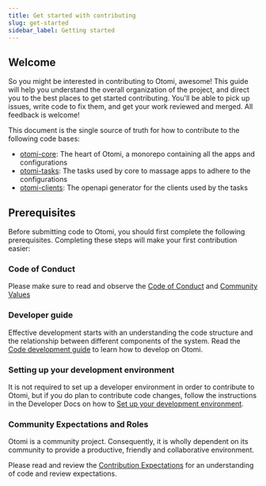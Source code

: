 ```yaml
---
title: Get started with contributing
slug: get-started
sidebar_label: Getting started
---
```


## Welcome

So you might be interested in contributing to Otomi, awesome! This guide will help you understand the overall organization of the project, and direct you to the best places to get started contributing. You'll be able to pick up issues, write code to fix them, and get your work reviewed and merged. All feedback is welcome!

This document is the single source of truth for how to contribute to the following code bases:

- [otomi-core](https://github.com/redkubes/otomi-core/): The heart of Otomi, a monorepo containing all the apps and configurations
- [otomi-tasks](https://github.com/redkubes/otomi-tasks/): The tasks used by core to massage apps to adhere to the configurations
- [otomi-clients](https://github.com/redkubes/otomi-clients/): The openapi generator for the clients used by the tasks

## Prerequisites

Before submitting code to Otomi, you should first complete the following prerequisites. Completing these steps will make your first contribution easier:

### Code of Conduct

Please make sure to read and observe the [Code of Conduct](code-of-conduct) and
[Community Values](community-values)

### Developer guide

Effective development starts with an understanding the code structure and the relationship between different components of the system. Read the [Code development guide](https://github.com/redkubes/otomi-core/blob/main/docs/development.md) to learn how to develop on Otomi.

### Setting up your development environment

It is not required to set up a developer environment in order to contribute to Otomi, but if you do plan to contribute code changes, follow the instructions in the Developer Docs on how to [Set up your development environment](https://github.com/redkubes/otomi-core/blob/main/docs/setup.md).

### Community Expectations and Roles

Otomi is a community project. Consequently, it is wholly dependent on its community to provide a productive, friendly and collaborative environment.

Please read and review the [Contribution Expectations](expectations) for an understanding of code and review expectations.
